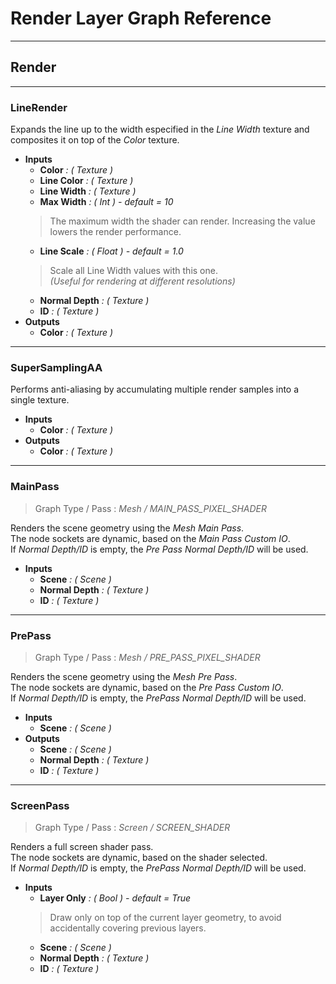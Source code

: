 # Render Layer Graph Reference
---
## Render
---
### **LineRender**
Expands the line up to the width especified in the *Line Width* texture
and composites it on top of the *Color* texture.

- **Inputs**  
	- **Color** *: ( Texture )*  
	- **Line Color** *: ( Texture )*  
	- **Line Width** *: ( Texture )*  
	- **Max Width** *: ( Int ) - default = 10*  
	>The maximum width the shader can render.
	Increasing the value lowers the render performance.
	- **Line Scale** *: ( Float ) - default = 1.0*  
	>Scale all Line Width values with this one.  
	*(Useful for rendering at different resolutions)*
	- **Normal Depth** *: ( Texture )*  
	- **ID** *: ( Texture )*  
- **Outputs**  
	- **Color** *: ( Texture )*  
---
### **SuperSamplingAA**
Performs anti-aliasing by accumulating multiple render samples into a single texture.

- **Inputs**  
	- **Color** *: ( Texture )*  
- **Outputs**  
	- **Color** *: ( Texture )*  
---
### **MainPass**
>Graph Type / Pass : *Mesh / MAIN_PASS_PIXEL_SHADER*

Renders the scene geometry using the *Mesh Main Pass*.  
The node sockets are dynamic, based on the *Main Pass Custom IO*.  
If *Normal Depth/ID* is empty, the *Pre Pass* *Normal Depth/ID* will be used.

- **Inputs**  
	- **Scene** *: ( Scene )*  
	- **Normal Depth** *: ( Texture )*  
	- **ID** *: ( Texture )*  
---
### **PrePass**
>Graph Type / Pass : *Mesh / PRE_PASS_PIXEL_SHADER*

Renders the scene geometry using the *Mesh Pre Pass*.  
The node sockets are dynamic, based on the *Pre Pass Custom IO*.  
If *Normal Depth/ID* is empty, the *PrePass* *Normal Depth/ID* will be used.

- **Inputs**  
	- **Scene** *: ( Scene )*  
- **Outputs**  
	- **Scene** *: ( Scene )*  
	- **Normal Depth** *: ( Texture )*  
	- **ID** *: ( Texture )*  
---
### **ScreenPass**
>Graph Type / Pass : *Screen / SCREEN_SHADER*

Renders a full screen shader pass.  
The node sockets are dynamic, based on the shader selected.  
If *Normal Depth/ID* is empty, the *PrePass* *Normal Depth/ID* will be used.

- **Inputs**  
	- **Layer Only** *: ( Bool ) - default = True*  
	>Draw only on top of the current layer geometry,
	to avoid accidentally covering previous layers.
	- **Scene** *: ( Scene )*  
	- **Normal Depth** *: ( Texture )*  
	- **ID** *: ( Texture )*  
